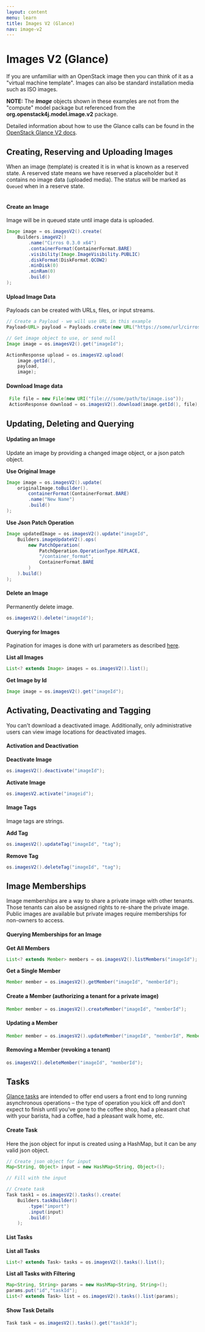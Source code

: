 ```yaml
---
layout: content
menu: learn
title: Images V2 (Glance)
nav: image-v2
---
```


# Images V2 (Glance)

If you are unfamiliar with an OpenStack image then you can think of it as a "virtual machine template".  Images can also be standard installation media such as ISO images.  

<div class="alert alert-danger"><strong>NOTE:</strong> The <b><i>Image</i></b> objects shown in these examples are not from the "compute" model package but referenced from the <b>org.openstack4j.model.image.v2</b> package.</div>

Detailed information about how to use the Glance calls can be found in the <a href="http://developer.openstack.org/api-ref/image/v2/index.html">OpenStack Glance V2 docs</a>.

## Creating, Reserving and Uploading Images

When an image (template) is created it is in what is known as a reserved state. A reserved state means we have reserved a placeholder but it contains no image data (uploaded media).  The status will be marked as `Queued` when in a reserve state.  
<br>

#### Create an Image

Image will be in queued state until image data is uploaded.

```java
Image image = os.imagesV2().create(
    Builders.imageV2()
        .name("Cirros 0.3.0 x64")
        .containerFormat(ContainerFormat.BARE)
        .visibility(Image.ImageVisibility.PUBLIC)
        .diskFormat(DiskFormat.QCOW2)
        .minDisk(0)
        .minRam(0)
        .build()
);
```

#### Upload Image Data

Payloads can be created with URLs, files, or input streams.

```java
// Create a Payload - we will use URL in this example
Payload<URL> payload = Payloads.create(new URL("https://some/url/cirros-0.3.0-x86_64-disk.img"));

// Get image object to use, or send null
Image image = os.imagesV2().get("imageId");

ActionResponse upload = os.imagesV2.upload(
    image.getId(),
    payload,
    image);
```

#### Download Image data

```java					 
 File file = new File(new URI("file:///some/path/to/image.iso"));
 ActionResponse download = os.imagesV2().download(image.getId(), file);
```

## Updating, Deleting and Querying

#### Updating an Image
Update an image by providing a changed image object, or a json patch object.

**Use Original Image**

```java
Image image = os.imagesV2().update(
    originalImage.toBuilder().
        containerFormat(ContainerFormat.BARE)
        .name("New Name")
        .build()
);
```

**Use Json Patch Operation**

```java
Image updatedImage = os.imagesV2().update("imageId",
    Builders.imageUpdateV2().ops(
        new PatchOperation(
            PatchOperation.OperationType.REPLACE,
            "/container_format",
            ContainerFormat.BARE
        )
    ).build()
);
```

#### Delete an Image

Permanently delete image.

 ```java
os.imagesV2().delete("imageId");
```

#### Querying for Images

Pagination for images is done with url parameters as described <a href ="http://developer.openstack.org/api-ref/image/v2/index.html#show-images">here</a>.

**List all Images**

```java
List<? extends Image> images = os.imagesV2().list();
```

**Get Image by Id**

```java
Image image = os.imagesV2().get("imageId");
```

## Activating, Deactivating and Tagging

You can't download a deactivated image. Additionally, only administrative users can view image locations for deactivated images.

#### Activation and Deactivation

**Deactivate Image**

```java
os.imagesV2().deactivate("imageId");
```

**Activate Image**

```java
os.imagesV2.activate("imageid");
```

#### Image Tags

Image tags are strings.

**Add Tag**

```java
os.imagesV2().updateTag("imageId", "tag");
```

**Remove Tag**

```java
os.imagesV2().deleteTag("imageId", "tag");
```

## Image Memberships

Image memberships are a way to share a private image with other tenants.  Those tenants can also be assigned rights to re-share the private image.  Public images are available but private images require memberships for non-owners to access.

#### Querying Memberships for an Image

**Get All Members**

```java
List<? extends Member> members = os.imagesV2().listMembers("imageId");
```

**Get a Single Member**

```java
Member member = os.imagesV2().getMember("imageId", "memberId");
```

#### Create a Member (authorizing a tenant for a private image)

```java
Member member = os.imagesV2().createMember("imageId", "memberId");
```

#### Updating a Member

```java
Member member = os.imagesV2().updateMember("imageId", "memberId", Member.MemberStatus.ACCEPTED));
```

#### Removing a Member (revoking a tenant)

```java
os.imagesV2().deleteMember("imageId", "memberId");
```

## Tasks

<a href="http://docs.openstack.org/developer/glance/tasks.html">Glance tasks</a> are intended to offer end users a front end to long running asynchronous operations – the type of operation you kick off and don’t expect to finish until you’ve gone to the coffee shop, had a pleasant chat with your barista, had a coffee, had a pleasant walk home, etc.

#### Create Task

Here the json object for input is created using a HashMap, but it can be any valid json object.

```java
// Create json object for input
Map<String, Object> input = new HashMap<String, Object>();

// Fill with the input

// Create task
Task task1 = os.imagesV2().tasks().create(
    Builders.taskBuilder()
        .type("import")
        .input(input)
        .build()
    );
```

#### List Tasks

**List all Tasks**

```java
List<? extends Task> tasks = os.imagesV2().tasks().list();
```

**List all Tasks with Filtering**

```java
Map<String, String> params = new HashMap<String, String>();
params.put("id","taskId");
List<? extends Task> list = os.imagesV2().tasks().list(params);
```

#### Show Task Details

```java
Task task = os.imagesV2().tasks().get("taskId");
```
